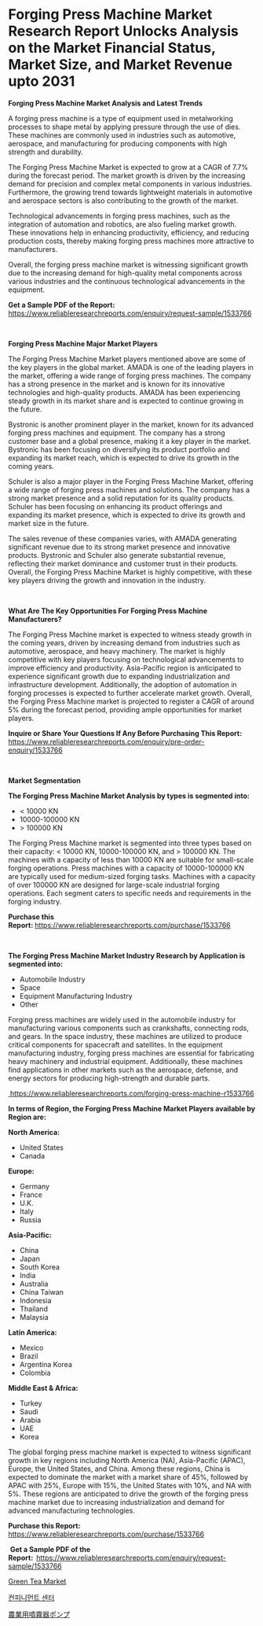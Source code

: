 <p><h1>Forging Press Machine Market Research Report Unlocks Analysis on the Market Financial Status, Market Size, and Market Revenue upto 2031</h1></p><p><strong>Forging Press Machine Market Analysis and Latest Trends</strong></p>
<p><p>A forging press machine is a type of equipment used in metalworking processes to shape metal by applying pressure through the use of dies. These machines are commonly used in industries such as automotive, aerospace, and manufacturing for producing components with high strength and durability.</p><p>The Forging Press Machine Market is expected to grow at a CAGR of 7.7% during the forecast period. The market growth is driven by the increasing demand for precision and complex metal components in various industries. Furthermore, the growing trend towards lightweight materials in automotive and aerospace sectors is also contributing to the growth of the market.</p><p>Technological advancements in forging press machines, such as the integration of automation and robotics, are also fueling market growth. These innovations help in enhancing productivity, efficiency, and reducing production costs, thereby making forging press machines more attractive to manufacturers.</p><p>Overall, the forging press machine market is witnessing significant growth due to the increasing demand for high-quality metal components across various industries and the continuous technological advancements in the equipment.</p></p>
<p><strong>Get a Sample PDF of the Report:&nbsp;</strong> <a href="https://www.reliableresearchreports.com/enquiry/request-sample/1533766">https://www.reliableresearchreports.com/enquiry/request-sample/1533766</a></p>
<p>&nbsp;</p>
<p><strong>Forging Press Machine Major Market Players</strong></p>
<p><p>The Forging Press Machine Market players mentioned above are some of the key players in the global market. AMADA is one of the leading players in the market, offering a wide range of forging press machines. The company has a strong presence in the market and is known for its innovative technologies and high-quality products. AMADA has been experiencing steady growth in its market share and is expected to continue growing in the future.</p><p>Bystronic is another prominent player in the market, known for its advanced forging press machines and equipment. The company has a strong customer base and a global presence, making it a key player in the market. Bystronic has been focusing on diversifying its product portfolio and expanding its market reach, which is expected to drive its growth in the coming years.</p><p>Schuler is also a major player in the Forging Press Machine Market, offering a wide range of forging press machines and solutions. The company has a strong market presence and a solid reputation for its quality products. Schuler has been focusing on enhancing its product offerings and expanding its market presence, which is expected to drive its growth and market size in the future.</p><p>The sales revenue of these companies varies, with AMADA generating significant revenue due to its strong market presence and innovative products. Bystronic and Schuler also generate substantial revenue, reflecting their market dominance and customer trust in their products. Overall, the Forging Press Machine Market is highly competitive, with these key players driving the growth and innovation in the industry.</p></p>
<p>&nbsp;</p>
<p><strong>What Are The Key Opportunities For Forging Press Machine Manufacturers?</strong></p>
<p><p>The Forging Press Machine market is expected to witness steady growth in the coming years, driven by increasing demand from industries such as automotive, aerospace, and heavy machinery. The market is highly competitive with key players focusing on technological advancements to improve efficiency and productivity. Asia-Pacific region is anticipated to experience significant growth due to expanding industrialization and infrastructure development. Additionally, the adoption of automation in forging processes is expected to further accelerate market growth. Overall, the Forging Press Machine market is projected to register a CAGR of around 5% during the forecast period, providing ample opportunities for market players.</p></p>
<p><strong>Inquire or Share Your Questions If Any Before Purchasing This Report:</strong> <a href="https://www.reliableresearchreports.com/enquiry/pre-order-enquiry/1533766">https://www.reliableresearchreports.com/enquiry/pre-order-enquiry/1533766</a></p>
<p>&nbsp;</p>
<p><strong>Market Segmentation</strong></p>
<p><strong>The Forging Press Machine Market Analysis by types is segmented into:</strong></p>
<p><ul><li>< 10000 KN</li><li>10000-100000 KN</li><li>> 100000 KN</li></ul></p>
<p><p>The Forging Press Machine market is segmented into three types based on their capacity: < 10000 KN, 10000-100000 KN, and > 100000 KN. The machines with a capacity of less than 10000 KN are suitable for small-scale forging operations. Press machines with a capacity of 10000-100000 KN are typically used for medium-sized forging tasks. Machines with a capacity of over 100000 KN are designed for large-scale industrial forging operations. Each segment caters to specific needs and requirements in the forging industry.</p></p>
<p><strong>Purchase this Report:&nbsp;</strong><a href="https://www.reliableresearchreports.com/purchase/1533766">https://www.reliableresearchreports.com/purchase/1533766</a></p>
<p>&nbsp;</p>
<p><strong>The Forging Press Machine Market Industry Research by Application is segmented into:</strong></p>
<p><ul><li>Automobile Industry</li><li>Space</li><li>Equipment Manufacturing Industry</li><li>Other</li></ul></p>
<p><p>Forging press machines are widely used in the automobile industry for manufacturing various components such as crankshafts, connecting rods, and gears. In the space industry, these machines are utilized to produce critical components for spacecraft and satellites. In the equipment manufacturing industry, forging press machines are essential for fabricating heavy machinery and industrial equipment. Additionally, these machines find applications in other markets such as the aerospace, defense, and energy sectors for producing high-strength and durable parts.</p></p>
<p><a href="https://www.reliableresearchreports.com/forging-press-machine-r1533766">&nbsp;https://www.reliableresearchreports.com/forging-press-machine-r1533766</a></p>
<p><strong>In terms of Region, the Forging Press Machine Market Players available by Region are:</strong></p>
<p>
    <p> <strong> North America: </strong>
        <ul>
            <li>United States</li>
            <li>Canada</li>
        </ul>
        </p> 
    <p> <strong> Europe: </strong>
        <ul>
            <li>Germany</li>
            <li>France</li>
            <li>U.K.</li>
            <li>Italy</li>
            <li>Russia</li>
        </ul>
        </p> 
    <p> <strong> Asia-Pacific: </strong>
        <ul>
            <li>China</li>
            <li>Japan</li>
            <li>South Korea</li>
            <li>India</li>
            <li>Australia</li>
            <li>China Taiwan</li>
            <li>Indonesia</li>
            <li>Thailand</li>
            <li>Malaysia</li>
        </ul>
        </p> 
    <p> <strong> Latin America: </strong>
        <ul>
            <li>Mexico</li>
            <li>Brazil</li>
            <li>Argentina Korea</li>
            <li>Colombia</li>
        </ul>
        </p> 
    <p> <strong> Middle East & Africa: </strong>
        <ul>
            <li>Turkey</li>
            <li>Saudi</li>
            <li>Arabia</li>
            <li>UAE</li>
            <li>Korea</li>
        </ul>
    </p>
    </p>
<p><p>The global forging press machine market is expected to witness significant growth in key regions including North America (NA), Asia-Pacific (APAC), Europe, the United States, and China. Among these regions, China is expected to dominate the market with a market share of 45%, followed by APAC with 25%, Europe with 15%, the United States with 10%, and NA with 5%. These regions are anticipated to drive the growth of the forging press machine market due to increasing industrialization and demand for advanced manufacturing technologies.</p></p>
<p><strong>Purchase this Report: </strong><a href="https://www.reliableresearchreports.com/purchase/1533766">https://www.reliableresearchreports.com/purchase/1533766</a></p>
<p>&nbsp;<strong>Get a Sample PDF of the Report:&nbsp;&nbsp;</strong><a href="https://www.reliableresearchreports.com/enquiry/request-sample/1533766">https://www.reliableresearchreports.com/enquiry/request-sample/1533766</a></p>
<p><strong></strong></p>
<p><p><a href="https://skillful-vermicelli-b89.notion.site/Green-Tea-Market-Furnishes-Information-on-Market-Share-Market-Trends-and-Market-Growth-7e55e50ea9b2411fb0bcecdc2de06d7a">Green Tea Market</a></p><p><a href="https://github.com/oajzkywllm460/Market-Research-Report-List-1/blob/main/226396326209.md">컨피니먼트 센터</a></p><p><a href="https://github.com/mreklxf44233/Market-Research-Report-List-1/blob/main/822391928650.md">農業用噴霧器ポンプ</a></p></p>
